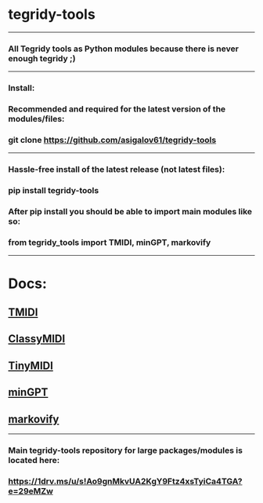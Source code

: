 # tegridy-tools

***

### All Tegridy tools as Python modules because there is never enough tegridy ;)

***
### Install:

### Recommended and required for the latest version of the modules/files: 
### git clone https://github.com/asigalov61/tegridy-tools

***

### Hassle-free install of the latest release (not latest files): 

### pip install tegridy-tools

### After pip install you should be able to import main modules like so:

### from tegridy_tools import TMIDI, minGPT, markovify

***

# Docs:

## [TMIDI](https://github.com/asigalov61/tegridy-tools/blob/main/docs/TMIDI.html)

## [ClassyMIDI](https://github.com/asigalov61/tegridy-tools/blob/main/docs/ClassyMIDI.html)
## [TinyMIDI](https://github.com/asigalov61/tegridy-tools/blob/main/docs/TinyMIDI.html)

## [minGPT](https://github.com/asigalov61/tegridy-tools/blob/main/docs/minGPT.html)
## [markovify](https://github.com/asigalov61/tegridy-tools/blob/main/docs/markovify.html)

***

### Main tegridy-tools repository for large packages/modules is located here:

### https://1drv.ms/u/s!Ao9gnMkvUA2KgY9Ftz4xsTyiCa4TGA?e=29eMZw
